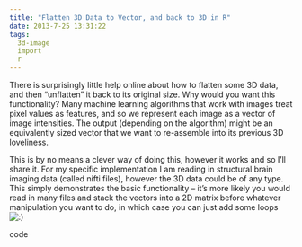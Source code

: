 ```yaml
---
title: "Flatten 3D Data to Vector, and back to 3D in R"
date: 2013-7-25 13:31:22
tags:
  3d-image
  import
  r
---
```



There is surprisingly little help online about how to flatten some 3D data, and then “unflatten” it back to its original size. Why would you want this functionality? Many machine learning algorithms that work with images treat pixel values as features, and so we represent each image as a vector of image intensities. The output (depending on the algorithm) might be an equivalently sized vector that we want to re-assemble into its previous 3D loveliness.

This is by no means a clever way of doing this, however it works and so I’ll share it. For my specific implementation I am reading in structural brain imaging data (called nifti files), however the 3D data could be of any type. This simply demonstrates the basic functionality – it’s more likely you would read in many files and stack the vectors into a 2D matrix before whatever manipulation you want to do, in which case you can just add some loops ![:)](http://vsoch.com/blog/wp-includes/images/smilies/simple-smile.png)

code


